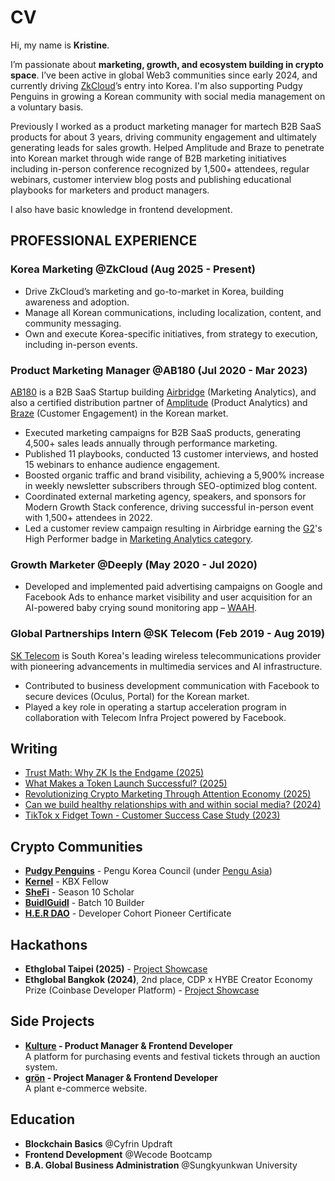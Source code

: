 # CV

Hi, my name is **Kristine**.

I’m passionate about **marketing, growth, and ecosystem building in crypto space**.
I’ve been active in global Web3 communities since early 2024, and currently driving [ZkCloud](https://x.com/thezkcloud)’s entry into Korea. I'm also supporting Pudgy Penguins in growing a Korean community with social media management on a voluntary basis.

Previously I worked as a product marketing manager for martech B2B SaaS products for about 3 years, driving community engagement and ultimately generating leads for sales growth. Helped Amplitude and Braze to penetrate into Korean market through wide range of B2B marketing initiatives including in-person conference recognized by 1,500+ attendees, regular webinars, customer interview blog posts and publishing educational playbooks for marketers and product managers.

I also have basic knowledge in frontend development.


## PROFESSIONAL EXPERIENCE
### Korea Marketing @ZkCloud (Aug 2025 - Present)
* Drive ZkCloud’s marketing and go-to-market in Korea, building awareness and adoption.
* Manage all Korean communications, including localization, content, and community messaging.
* Own and execute Korea-specific initiatives, from strategy to execution, including in-person events.

### Product Marketing Manager @AB180 (Jul 2020 - Mar 2023)
[AB180](https://ab180.co/en) is a B2B SaaS Startup building [Airbridge](https://www.airbridge.io/) (Marketing Analytics), and also a certified distribution partner of [Amplitude](https://amplitude.com/) (Product Analytics) and [Braze](https://www.braze.com/) (Customer Engagement) in the Korean market.
- Executed marketing campaigns for B2B SaaS products, generating 4,500+ sales leads annually through performance marketing.
- Published 11 playbooks, conducted 13 customer interviews, and hosted 15 webinars to enhance audience engagement.
- Boosted organic traffic and brand visibility, achieving a 5,900% increase in weekly newsletter subscribers through SEO-optimized blog content.
- Coordinated external marketing agency, speakers, and sponsors for Modern Growth Stack conference, driving successful in-person event with 1,500+ attendees in 2022.
- Led a customer review campaign resulting in Airbridge earning the [G2](https://www.g2.com/products/airbridge/)'s High Performer badge in [Marketing Analytics category](https://www.g2.com/categories/marketing-analytics#grid).

### Growth Marketer @Deeply (May 2020 - Jul 2020)
- Developed and implemented paid advertising campaigns on Google and Facebook Ads to enhance market visibility and user acquisition for an AI-powered baby crying sound monitoring app – [WAAH](https://www.koreatechdesk.com/deeply-brings-ai-voice-analysis-technology-to-monitor-babys-cries/).

### Global Partnerships Intern @SK Telecom (Feb 2019 - Aug 2019)
[SK Telecom](https://www.sktelecom.com/index_en.html) is South Korea's leading wireless telecommunications provider with pioneering advancements in multimedia services and AI infrastructure.
- Contributed to business development communication with Facebook to secure devices (Oculus, Portal) for the Korean market.
- Played a key role in operating a startup acceleration program in collaboration with Telecom Infra Project powered by Facebook.


## Writing
- [Trust Math: Why ZK Is the Endgame (2025)](https://brewingthoughts.substack.com/p/why-zk)
- [What Makes a Token Launch Successful? (2025)](https://open.substack.com/pub/brewingthoughts/p/successful-tges)
- [Revolutionizing Crypto Marketing Through Attention Economy (2025)](https://open.substack.com/pub/brewingthoughts/p/kaito-yaps)
- [Can we build healthy relationships with and within social media? (2024)](https://brewingthoughts.substack.com/p/decentralized-social)
- [TikTok x Fidget Town - Customer Success Case Study (2023)](https://www.airbridge.io/case-studies/fidgettown)

## Crypto Communities
- **[Pudgy Penguins](https://www.pudgypenguins.com/)** - Pengu Korea Council (under [Pengu Asia](https://pengu.asia/))
- **[Kernel](https://www.kernel.community)** - KBX Fellow
- **[SheFi](https://www.shefi.org)** - Season 10 Scholar
- **[BuidlGuidl](https://buidlguidl.com)** - Batch 10 Builder
- **[H.E.R DAO](https://www.her-dao.xyz/road-to-devcon)** - Developer Cohort Pioneer Certificate

## Hackathons
- **Ethglobal Taipei (2025)** - [Project Showcase](https://ethglobal.com/showcase/vib3-zhfj8)
- **Ethglobal Bangkok (2024)**, 2nd place, CDP x HYBE Creator Economy Prize (Coinbase Developer Platform) - [Project Showcase](https://ethglobal.com/showcase/dott-v5jsp)

## Side Projects
- **[Kulture](https://github.com/7amtea/kulture) - Product Manager & Frontend Developer**\
  A platform for purchasing events and festival tickets through an auction system.
- **[grön](https://github.com/7amtea/gron) - Project Manager & Frontend Developer**\
  A plant e-commerce website.

## Education
- **Blockchain Basics** @Cyfrin Updraft
- **Frontend Development** @Wecode Bootcamp
- **B.A. Global Business Administration** @Sungkyunkwan University
